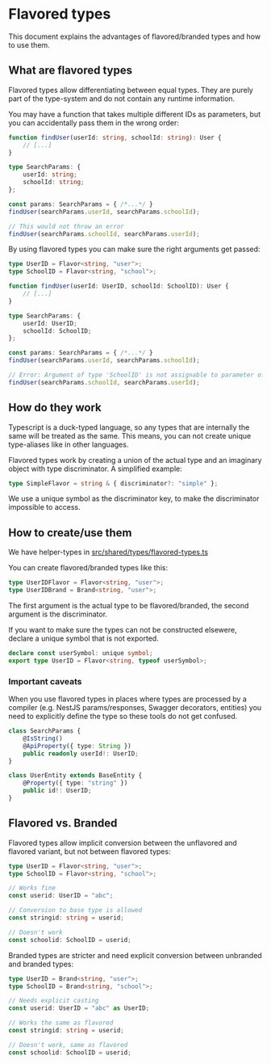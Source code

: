 # Flavored types

This document explains the advantages of flavored/branded types and how to use them.

## What are flavored types

Flavored types allow differentiating between equal types.
They are purely part of the type-system and do not contain any runtime information.

You may have a function that takes multiple different IDs as parameters, but you can accidentally pass them in the wrong order:
```typescript
function findUser(userId: string, schoolId: string): User {
    // [...]
}

type SearchParams: {
    userId: string;
    schoolId: string;
};

const params: SearchParams = { /*...*/ }
findUser(searchParams.userId, searchParams.schoolId);

// This would not throw an error
findUser(searchParams.schoolId, searchParams.userId);
```

By using flavored types you can make sure the right arguments get passed:
```typescript
type UserID = Flavor<string, "user">;
type SchoolID = Flavor<string, "school">;

function findUser(userId: UserID, schoolId: SchoolID): User {
    // [...]
}

type SearchParams: {
    userId: UserID;
    schoolId: SchoolID;
};

const params: SearchParams = { /*...*/ }
findUser(searchParams.userId, searchParams.schoolId);

// Error: Argument of type 'SchoolID' is not assignable to parameter of type 'UserID'.
findUser(searchParams.schoolId, searchParams.userId);
```

## How do they work

Typescript is a duck-typed language, so any types that are internally the same will be treated as the same. This means, you can not create unique type-aliases like in other languages.

Flavored types work by creating a union of the actual type and an imaginary object with type discriminator.
A simplified example:

```typescript
type SimpleFlavor = string & { discriminator?: "simple" };
```

We use a unique symbol as the discriminator key, to make the discriminator impossible to access.

## How to create/use them

We have helper-types in [src/shared/types/flavored-types.ts](/src/shared/types/flavored-types.ts)

You can create flavored/branded types like this:
```typescript
type UserIDFlavor = Flavor<string, "user">;
type UserIDBrand = Brand<string, "user">;
```

The first argument is the actual type to be flavored/branded, the second argument is the discriminator.

If you want to make sure the types can not be constructed elsewere, declare a unique symbol that is not exported.

```typescript
declare const userSymbol: unique symbol;
export type UserID = Flavor<string, typeof userSymbol>;
```

### Important caveats

When you use flavored types in places where types are processed by a compiler (e.g. NestJS params/responses, Swagger decorators, entities) you need to explicitly define the type so these tools do not get confused.

```typescript
class SearchParams {
    @IsString()
    @ApiProperty({ type: String })
    public readonly userId!: UserID;
}
```

```typescript
class UserEntity extends BaseEntity {
    @Property({ type: "string" })
    public id!: UserID;
}
```

## Flavored vs. Branded

Flavored types allow implicit conversion between the unflavored and flavored variant, but not between flavored types:
```typescript
type UserID = Flavor<string, "user">;
type SchoolID = Flavor<string, "school">;

// Works fine
const userid: UserID = "abc";

// Conversion to base type is allowed
const stringid: string = userid;

// Doesn't work
const schoolid: SchoolID = userid;

```

Branded types are stricter and need explicit conversion between unbranded and branded types:
```typescript
type UserID = Brand<string, "user">;
type SchoolID = Brand<string, "school">;

// Needs explicit casting
const userid: UserID = "abc" as UserID;

// Works the same as flavored
const stringid: string = userid;

// Doesn't work, same as flavored
const schoolid: SchoolID = userid;
```
